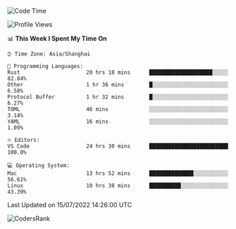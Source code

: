 <!--START_SECTION:waka-->
![Code Time](http://img.shields.io/badge/Code%20Time-1%2C506%20hrs%204%20mins-blue)

![Profile Views](http://img.shields.io/badge/Profile%20Views-18-blue)

📊 **This Week I Spent My Time On** 

```text
⌚︎ Time Zone: Asia/Shanghai

💬 Programming Languages: 
Rust                     20 hrs 18 mins      ████████████████████░░░░░   82.84% 
Other                    1 hr 36 mins        █░░░░░░░░░░░░░░░░░░░░░░░░   6.58% 
Protocol Buffer          1 hr 32 mins        █░░░░░░░░░░░░░░░░░░░░░░░░   6.27% 
TOML                     46 mins             ░░░░░░░░░░░░░░░░░░░░░░░░░   3.14% 
YAML                     16 mins             ░░░░░░░░░░░░░░░░░░░░░░░░░   1.09%

🔥 Editors: 
VS Code                  24 hrs 30 mins      █████████████████████████   100.0%

💻 Operating System: 
Mac                      13 hrs 52 mins      ██████████████░░░░░░░░░░░   56.61% 
Linux                    10 hrs 38 mins      ██████████░░░░░░░░░░░░░░░   43.39%

```


 Last Updated on 15/07/2022 14:26:00 UTC
<!--END_SECTION:waka-->

![CodersRank](https://cr-skills-chart-widget.azurewebsites.net/api/api?username=BugenZhao&padding=16&tooltip=true&branding=false&sort-by-score=true&skills=Rust%2C%20Swift%2C%20C%2C%20TypeScript%2C%20Java%2C%20Go%2C%20Dart%2C%20C%2B%2B%2C%20Python%2C%20Assembly%2C%20Shell%2C%20Kotlin)
